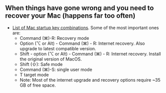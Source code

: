 ## When things have gone wrong and you need to recover your Mac (happens far too often)
- [List of Mac startup key combinations](https://support.apple.com/en-us/HT201255). Some of the most important ones are:
  - Command (⌘)-R: Recovery mode
  - Option (⌥ or Alt) - Command (⌘) - R: Internet recovery. Also upgrade to latest compatible version.
  - Shift - option (⌥ or Alt) - Command (⌘) - R: Internet recovery. Install the original version of MacOS.
  - Shift (⇧): Safe mode
  - Command (⌘)-S: single user mode
  - T target mode
  - Note: Most of the internet upgrade and recovery options require ~35 GB of free space.
